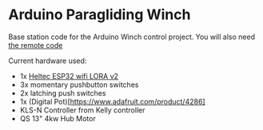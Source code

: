 # Arduino Paragliding Winch
Base station code for the Arduino Winch control project. You will also need [the remote code](https://github.com/brian-greeson/winch-remote-arduino)

Current hardware used:
- 1x [Heltec ESP32 wifi LORA v2](https://www.amazon.com/DIYmalls-Transceiver-Antenna-Battery-Connector/dp/B086ZFCV7F/ref=sr_1_8?crid=2TJKHT2NZ9308&keywords=wifi+lora+v2&qid=1679534637&sprefix=wifi+lora+v2%2Caps%2C123&sr=8-8)
- 3x momentary pushbutton switches
- 2x latching push switches
- 1x (Digital Pot)[https://www.adafruit.com/product/4286]
- KLS-N Controller from Kelly controller
- QS 13" 4kw Hub Motor


